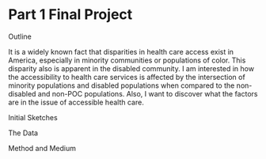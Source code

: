 # Part 1 Final Project

Outline

It is a widely known fact that disparities in health care access exist in America, especially in minority communities or populations of color. This disparity also is apparent in the disabled community. I am interested in how the accessibility to health care services is affected by the intersection of minority populations and disabled populations when compared to the non-disabled and non-POC populations. Also, I want to discover what the factors are in the issue of accessible health care.

Initial Sketches


The Data


Method and Medium

